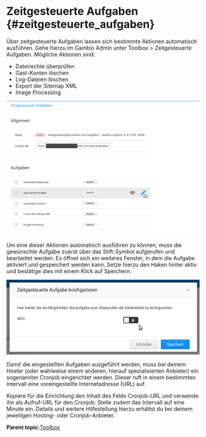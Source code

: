 # Zeitgesteuerte Aufgaben {#zeitgesteuerte_aufgaben}

Über zeitgesteuerte Aufgaben lassen sich bestimmte Aktionen automatisch ausführen. Gehe hierzu im Gambio Admin unter Toolbox \> Zeitgesteuerte Aufgaben. Mögliche Aktionen sind:

-   Dateirechte überprüfen
-   Gast-Konten löschen
-   Log-Dateien löschen
-   Export der Sitemap XML
-   Image Processing

![](Bilder/zeitgesteuerte_aufgaben/20190703_HB_022.png "Toolbox > Zeitgesteuerte Aufgaben")

Um eine dieser Aktionen automatisch ausführen zu können, muss die gewünschte Aufgabe zuerst über das Stift-Symbol aufgerufen und bearbeitet werden. Es öffnet sich ein weiteres Fenster, in dem die Aufgabe aktiviert und gespeichert werden kann. Setze hierzu den Haken hinter aktiv und bestätige dies mit einem Klick auf Speichern.

![](Bilder/zeitgesteuerte_aufgaben/20190703_HB_023.png "Aktivieren einer zeitgesteuerten Aufgabe")

Damit die eingestellten Aufgaben ausgeführt werden, muss bei deinem Hoster \(oder wahlweise einem anderen, hierauf spezialisierten Anbieter\) ein sogenannter Cronjob eingerichtet werden. Dieser ruft in einem bestimmten Intervall eine voreingestellte Internetadresse \(URL\) auf.

Kopiere für die Einrichtung den Inhalt des Felds Cronjob-URL und verwende ihn als Aufruf-URL für den Cronjob. Stelle zudem das Intervall auf eine Minute ein. Details und weitere Hilfestellung hierzu erhältst du bei deinem jeweiligen Hosting- oder Cronjob-Anbieter.

**Parent topic:**[Toolbox](9_Toolbox.md)

